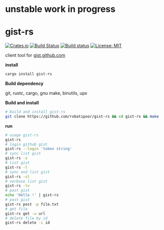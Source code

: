 # unstable work in progress
# gist-rs
[![Crates.io](https://img.shields.io/crates/v/pf.svg?style=plastic)](http://crates.io/crates/gist-rs)
[![Build Status](https://travis-ci.org/robatipoor/pf.svg?branch=master)](https://travis-ci.org/robatipoor/gist-rs)
[![Build status](https://ci.appveyor.com/api/projects/status/d2we8j2c58n6wq7o?svg=true)](https://ci.appveyor.com/project/robatipoor/gist-rs)
[![License: MIT](https://img.shields.io/badge/license-MIT-blue.svg)](LICENSE)

client tool for [gist.github.com](https://gist.github.com)


**install**

```sh
cargo install gist-rs
```

**Build dependency**

git, rustc, cargo, gnu make, binutils, upx

**Build and install**

```sh
# build and install gist-rs
git clone https://github.com/robatipoor/gist-rs && cd gist-rs && make 
```

**run**

```sh
# usage gist-rs
gist-rs
# login github gist
gist-rs --login 'token string'
# sync list gist 
gist-rs -s
# list gist 
gist-rs -l
# sync and list gist 
gist-rs -sl
# verbose list gist 
gist-rs -lv
# post gist
echo 'Hello !' | gist-rs
# post gist
gist-rs post -p file.txt
# get file 
gist-rs get -u url
# delete file by id
gist-rs delete -i id
```